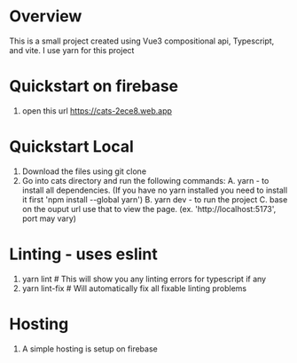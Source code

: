 # Overview

This is a small project created using Vue3 compositional api, Typescript, and vite. I use yarn for this project

# Quickstart on firebase
1. open this url https://cats-2ece8.web.app

# Quickstart Local

1. Download the files using git clone 
2. Go into cats directory and run the following commands:
   A. yarn - to install all dependencies. (If you have no yarn installed you need to install it first 'npm install --global yarn')
   B. yarn dev - to run the project
   C. base on the ouput url use that to view the page. (ex. 'http://localhost:5173', port may vary)

# Linting - uses eslint
1. yarn lint   # This will show you any linting errors for typescript if any
2. yarn lint-fix # Will automatically fix all fixable linting problems

# Hosting
1. A simple hosting is setup on firebase
   
   